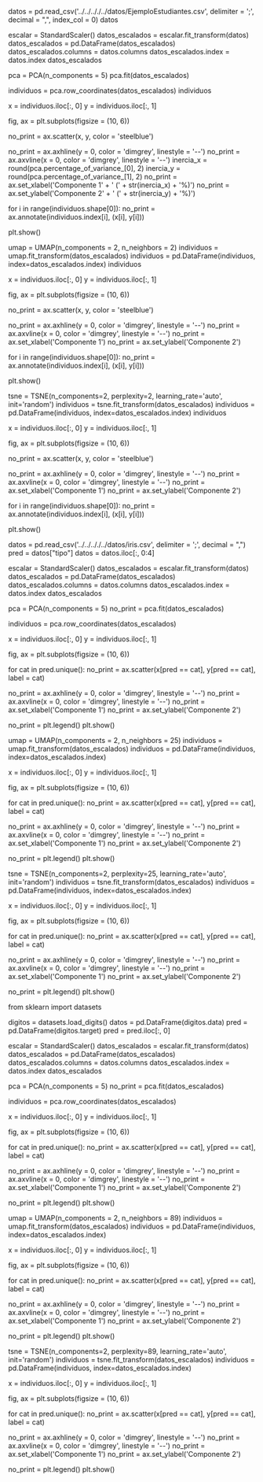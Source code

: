 datos = pd.read_csv('../../.././../datos/EjemploEstudiantes.csv', delimiter = ';', decimal = ",", index_col = 0)
datos

escalar = StandardScaler()
datos_escalados = escalar.fit_transform(datos)
datos_escalados = pd.DataFrame(datos_escalados)
datos_escalados.columns = datos.columns
datos_escalados.index = datos.index
datos_escalados

pca = PCA(n_components = 5)
pca.fit(datos_escalados)

individuos = pca.row_coordinates(datos_escalados)
individuos

x = individuos.iloc[:, 0]
y = individuos.iloc[:, 1]

fig, ax = plt.subplots(figsize = (10, 6))

no_print = ax.scatter(x, y, color = 'steelblue')

no_print  = ax.axhline(y = 0, color = 'dimgrey', linestyle = '--')
no_print  = ax.axvline(x = 0, color = 'dimgrey', linestyle = '--')
inercia_x = round(pca.percentage_of_variance_[0], 2)
inercia_y = round(pca.percentage_of_variance_[1], 2)
no_print  = ax.set_xlabel('Componente 1' + ' (' + str(inercia_x) + '%)')
no_print  = ax.set_ylabel('Componente 2' + ' (' + str(inercia_y) + '%)')

for i in range(individuos.shape[0]):
  no_print = ax.annotate(individuos.index[i], (x[i], y[i]))

plt.show()

umap = UMAP(n_components = 2, n_neighbors = 2)
individuos = umap.fit_transform(datos_escalados)
individuos = pd.DataFrame(individuos, index=datos_escalados.index)
individuos

x = individuos.iloc[:, 0]
y = individuos.iloc[:, 1]

fig, ax = plt.subplots(figsize = (10, 6))

no_print = ax.scatter(x, y, color = 'steelblue')

no_print  = ax.axhline(y = 0, color = 'dimgrey', linestyle = '--')
no_print  = ax.axvline(x = 0, color = 'dimgrey', linestyle = '--')
no_print  = ax.set_xlabel('Componente 1')
no_print  = ax.set_ylabel('Componente 2')

for i in range(individuos.shape[0]):
  no_print = ax.annotate(individuos.index[i], (x[i], y[i]))

plt.show()

tsne = TSNE(n_components=2, perplexity=2, learning_rate='auto', init='random')
individuos = tsne.fit_transform(datos_escalados)
individuos = pd.DataFrame(individuos, index=datos_escalados.index)
individuos

x = individuos.iloc[:, 0]
y = individuos.iloc[:, 1]

fig, ax = plt.subplots(figsize = (10, 6))

no_print = ax.scatter(x, y, color = 'steelblue')

no_print  = ax.axhline(y = 0, color = 'dimgrey', linestyle = '--')
no_print  = ax.axvline(x = 0, color = 'dimgrey', linestyle = '--')
no_print  = ax.set_xlabel('Componente 1')
no_print  = ax.set_ylabel('Componente 2')

for i in range(individuos.shape[0]):
  no_print = ax.annotate(individuos.index[i], (x[i], y[i]))

plt.show()

datos = pd.read_csv('../../.././../datos/iris.csv', delimiter = ';', decimal = ",")
pred = datos["tipo"]
datos = datos.iloc[:, 0:4]

escalar = StandardScaler()
datos_escalados = escalar.fit_transform(datos)
datos_escalados = pd.DataFrame(datos_escalados)
datos_escalados.columns = datos.columns
datos_escalados.index = datos.index
datos_escalados

pca = PCA(n_components = 5)
no_print = pca.fit(datos_escalados)

individuos = pca.row_coordinates(datos_escalados)

x = individuos.iloc[:, 0]
y = individuos.iloc[:, 1]

fig, ax = plt.subplots(figsize = (10, 6))

for cat in pred.unique():
  no_print = ax.scatter(x[pred == cat], y[pred == cat], label = cat)

no_print  = ax.axhline(y = 0, color = 'dimgrey', linestyle = '--')
no_print  = ax.axvline(x = 0, color = 'dimgrey', linestyle = '--')
no_print  = ax.set_xlabel('Componente 1')
no_print  = ax.set_ylabel('Componente 2')

no_print = plt.legend()
plt.show()

umap = UMAP(n_components = 2, n_neighbors = 25)
individuos = umap.fit_transform(datos_escalados)
individuos = pd.DataFrame(individuos, index=datos_escalados.index)

x = individuos.iloc[:, 0]
y = individuos.iloc[:, 1]

fig, ax = plt.subplots(figsize = (10, 6))

for cat in pred.unique():
  no_print = ax.scatter(x[pred == cat], y[pred == cat], label = cat)

no_print  = ax.axhline(y = 0, color = 'dimgrey', linestyle = '--')
no_print  = ax.axvline(x = 0, color = 'dimgrey', linestyle = '--')
no_print  = ax.set_xlabel('Componente 1')
no_print  = ax.set_ylabel('Componente 2')

no_print = plt.legend()
plt.show()

tsne = TSNE(n_components=2, perplexity=25, learning_rate='auto', init='random')
individuos = tsne.fit_transform(datos_escalados)
individuos = pd.DataFrame(individuos, index=datos_escalados.index)

x = individuos.iloc[:, 0]
y = individuos.iloc[:, 1]

fig, ax = plt.subplots(figsize = (10, 6))

for cat in pred.unique():
  no_print = ax.scatter(x[pred == cat], y[pred == cat], label = cat)

no_print  = ax.axhline(y = 0, color = 'dimgrey', linestyle = '--')
no_print  = ax.axvline(x = 0, color = 'dimgrey', linestyle = '--')
no_print  = ax.set_xlabel('Componente 1')
no_print  = ax.set_ylabel('Componente 2')

no_print = plt.legend()
plt.show()

from sklearn import datasets

digitos = datasets.load_digits()
datos = pd.DataFrame(digitos.data)
pred  = pd.DataFrame(digitos.target)
pred  = pred.iloc[:, 0]

escalar = StandardScaler()
datos_escalados = escalar.fit_transform(datos)
datos_escalados = pd.DataFrame(datos_escalados)
datos_escalados.columns = datos.columns
datos_escalados.index = datos.index
datos_escalados

pca = PCA(n_components = 5)
no_print = pca.fit(datos_escalados)

individuos = pca.row_coordinates(datos_escalados)

x = individuos.iloc[:, 0]
y = individuos.iloc[:, 1]

fig, ax = plt.subplots(figsize = (10, 6))

for cat in pred.unique():
  no_print = ax.scatter(x[pred == cat], y[pred == cat], label = cat)

no_print  = ax.axhline(y = 0, color = 'dimgrey', linestyle = '--')
no_print  = ax.axvline(x = 0, color = 'dimgrey', linestyle = '--')
no_print  = ax.set_xlabel('Componente 1')
no_print  = ax.set_ylabel('Componente 2')

no_print = plt.legend()
plt.show()

umap = UMAP(n_components = 2, n_neighbors = 89)
individuos = umap.fit_transform(datos_escalados)
individuos = pd.DataFrame(individuos, index=datos_escalados.index)

x = individuos.iloc[:, 0]
y = individuos.iloc[:, 1]

fig, ax = plt.subplots(figsize = (10, 6))

for cat in pred.unique():
  no_print = ax.scatter(x[pred == cat], y[pred == cat], label = cat)

no_print  = ax.axhline(y = 0, color = 'dimgrey', linestyle = '--')
no_print  = ax.axvline(x = 0, color = 'dimgrey', linestyle = '--')
no_print  = ax.set_xlabel('Componente 1')
no_print  = ax.set_ylabel('Componente 2')

no_print = plt.legend()
plt.show()

tsne = TSNE(n_components=2, perplexity=89, learning_rate='auto', init='random')
individuos = tsne.fit_transform(datos_escalados)
individuos = pd.DataFrame(individuos, index=datos_escalados.index)

x = individuos.iloc[:, 0]
y = individuos.iloc[:, 1]

fig, ax = plt.subplots(figsize = (10, 6))

for cat in pred.unique():
  no_print = ax.scatter(x[pred == cat], y[pred == cat], label = cat)

no_print  = ax.axhline(y = 0, color = 'dimgrey', linestyle = '--')
no_print  = ax.axvline(x = 0, color = 'dimgrey', linestyle = '--')
no_print  = ax.set_xlabel('Componente 1')
no_print  = ax.set_ylabel('Componente 2')

no_print = plt.legend()
plt.show()
